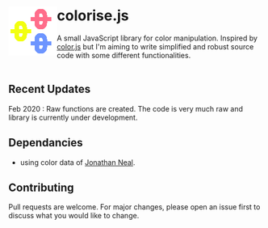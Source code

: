 # colorise.js [<img src="https://github.com/mayuraitavadekar/color-bee.js/blob/master/new-color-bee-icon.png" alt="color-bee Logo" align="left">](https://github.com/mayuraitavadekar/color-bee.js)

A small JavaScript library for color manipulation.
Inspired by [color.js](https://github.com/brehaut/color-js) but I'm aiming to write simplified and robust source code with some different functionalities. 
<br/>
<br/>
## Recent Updates

Feb 2020 : Raw functions are created. The code is very much raw and library is currently under development.

## Dependancies

- using color data of [Jonathan Neal](https://github.com/jonathantneal).

## Contributing

Pull requests are welcome. For major changes, please open an issue first to discuss what you would like to change.
